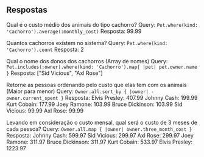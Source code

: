 ## Respostas

Qual é o custo médio dos animais do tipo cachorro?
Query: `Pet.where(kind: 'Cachorro').average(:monthly_cost)`
Resposta: 99.99

Quantos cachorros existem no sistema?
Query: `Pet.where(kind: 'Cachorro').count`
Resposta: 2

Qual o nome dos donos dos cachorros (Array de nomes)
Query: `Pet.includes(:owner).where(kind: 'Cachorro').map{ |pet| pet.owner.name }`
Resposta: ["Sid Vicious", "Axl Rose"]

Retorne as pessoas ordenando pelo custo que elas tem com os animais (Maior para menor)
Query: `Owner.all.sort_by { |owner| -owner.current_spent }`
Resposta:
Elvis Presley: 407.99
Johnny Cash: 199.99
Kurt Cobain: 177.99
Joey Ramone: 103.99
Bruce Dickinson: 103.99
Sid Vicious: 99.99
Axl Rose: 99.99

Levando em consideração o custo mensal, qual será o custo de 3 meses de cada pessoa?
Query: `Owner.all.map { |owner| owner.three_month_cost }`
Resposta:
Johnny Cash: 599.97
Sid Vicious: 299.97
Axl Rose: 299.97
Joey Ramone: 311.97
Bruce Dickinson: 311.97
Kurt Cobain: 533.97
Elvis Presley: 1223.97